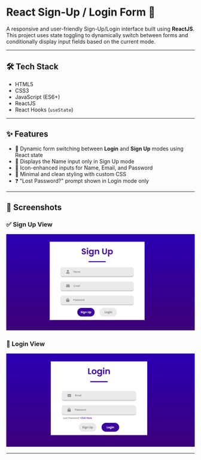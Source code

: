 # React Sign-Up / Login Form 📝 

A responsive and user-friendly Sign-Up/Login interface built using **ReactJS**. This project uses state toggling to dynamically switch between forms and conditionally display input fields based on the current mode.

---

## 🛠️ Tech Stack

- HTML5  
- CSS3  
- JavaScript (ES6+)  
- ReactJS  
- React Hooks (`useState`)  

---

## ✨ Features

- 🔁 Dynamic form switching between **Login** and **Sign Up** modes using React state
- 👤 Displays the Name input only in Sign Up mode
- 📧 Icon-enhanced inputs for Name, Email, and Password
- 🔐 Minimal and clean styling with custom CSS
- ❓ "Lost Password?" prompt shown in Login mode only

---

## 📸 Screenshots

### ✅ Sign Up View
![Sign Up](./Sign%20Up.png)

### 🔐 Login View
![Login](./Login.png)

---

